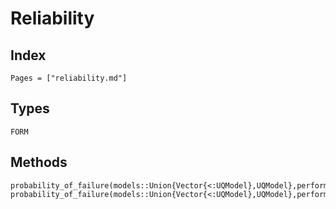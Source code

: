 # Reliability

## Index

```@index
Pages = ["reliability.md"]
```

## Types

```@docs
FORM
```

## Methods

```@docs
probability_of_failure(models::Union{Vector{<:UQModel},UQModel},performance::Function,inputs::Union{Vector{<:UQInput},UQInput},sim::FORM)
probability_of_failure(models::Union{Vector{<:UQModel},UQModel},performance::Function,inputs::Union{Vector{<:UQInput},UQInput},sim::AbstractMonteCarlo)
```
